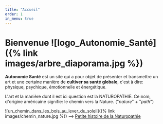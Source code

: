 ```yaml
---
title: "Accueil"
order: 1
in_menu: true
---
```

# Bienvenue ![logo_Autonomie_Santé]({% link images/arbre_diaporama.jpg %})

**Autonomie Santé** est un site qui a pour objet de présenter et transmettre un art et une certaine manière de **cultiver sa santé globale**, c'est à dire:
physique, psychique, émotionnelle et énergétique.

L'art et la manière dont il est ici question est la NATUROPATHIE.
Ce nom, d'origine américaine signifie: le chemin vers la Nature.
("_nature_" + "_path_")


![un_chemin_dans_les_bois_au_lever_du_soleil]({% link images/chemin_nature.jpg %}) --> [Petite histoire de la Naturopathie](https://boptimiste.github.io/autonomiesante/articles/) 